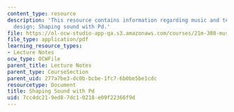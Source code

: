 ```yaml
---
content_type: resource
description: 'This resource contains information regarding music and technology: Sound
  design; Shaping sound with Pd.'
file: https://ol-ocw-studio-app-qa.s3.amazonaws.com/courses/21m-380-music-and-technology-sound-design-spring-2016/7cc4dc219ed87dc10218e09f22366f9d_MIT21M_380S16_Lec09.pdf
file_type: application/pdf
learning_resource_types:
- Lecture Notes
ocw_type: OCWFile
parent_title: Lecture Notes
parent_type: CourseSection
parent_uid: 277a7be3-dc0b-bcbe-1fc7-6b0be5be1cdc
resourcetype: Document
title: Shaping Sound with Pd
uid: 7cc4dc21-9ed8-7dc1-0218-e09f22366f9d
---
```

